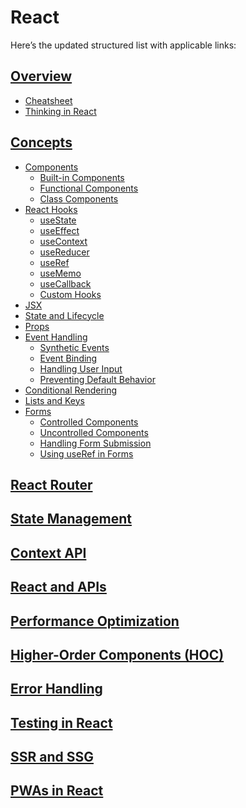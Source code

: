 # React
Here’s the updated structured list with applicable links:  

## [Overview](lessons/overview/readme.md)  
- [Cheatsheet](lessons/cheatsheet/readme.md)  
- [Thinking in React](lessons/design/readme.md)  

## [Concepts](lessons/concepts/readme.md)  
- [Components](lessons/components/readme.md)  
  - [Built-in Components](lessons/build_in_components/readme.md)  
  - [Functional Components](lessons/functional_components/readme.md)  
  - [Class Components](lessons/class_components/readme.md)  
- [React Hooks](lessons/hooks/readme.md)  
  - [useState](lessons/use_state/readme.md)  
  - [useEffect](lessons/use_effect/readme.md)  
  - [useContext](lessons/use_context/readme.md)  
  - [useReducer](lessons/use_reducer/readme.md)  
  - [useRef](lessons/use_ref/readme.md)  
  - [useMemo](lessons/use_memo/readme.md)  
  - [useCallback](lessons/use_callback/readme.md)  
  - [Custom Hooks](lessons/custom_hooks/readme.md)  
- [JSX](lessons/jsx/readme.md)  
- [State and Lifecycle](lessons/state_lifecycle/readme.md)  
- [Props](lessons/props/readme.md)  
- [Event Handling](lessons/event_handling/readme.md)  
  - [Synthetic Events](lessons/synthetic_events/readme.md)  
  - [Event Binding](lessons/event_binding/readme.md)  
  - [Handling User Input](lessons/handling_user_input/readme.md)  
  - [Preventing Default Behavior](lessons/preventing_default_behavior/readme.md)  
- [Conditional Rendering](lessons/conditional_rendering/readme.md)  
- [Lists and Keys](lessons/lists_and_keys/readme.md)  
- [Forms](lessons/forms/readme.md)  
  - [Controlled Components](lessons/controlled_components/readme.md)  
  - [Uncontrolled Components](lessons/uncontrolled_components/readme.md)  
  - [Handling Form Submission](lessons/form_submission/readme.md)  
  - [Using useRef in Forms](lessons/use_ref_in_forms/readme.md)  

## [React Router](lessons/router/readme.md)  
<!-- - [BrowserRouter](lessons/react_router/browser_router/readme.md)  
- [Route Components](lessons/react_router/route_components/readme.md)  
- [Link and NavLink](lessons/react_router/link_navlink/readme.md)  
- [Nested Routes](lessons/react_router/nested_routes/readme.md)  
- [Redirects and Navigation](lessons/react_router/redirects_navigation/readme.md)  
- [Route Parameters](lessons/react_router/route_parameters/readme.md)   -->

## [State Management](lessons/state_management/readme.md)  
<!-- - [Local State](lessons/state_management/local_state/readme.md)  
- [Global State](lessons/state_management/global_state/readme.md)  
- [Server State](lessons/state_management/server_state/readme.md)  
- [URL State](lessons/state_management/url_state/readme.md)   -->

## [Context API](lessons/context_api/readme.md)  

## [React and APIs](lessons/react_apis/readme.md)  
<!-- - [Fetching Data with fetch](lessons/react_apis/fetch/readme.md)  
- [Fetching Data with Axios](lessons/react_apis/axios/readme.md)  
- [Handling API Responses](lessons/react_apis/handling_responses/readme.md)  
- [Handling Errors](lessons/react_apis/handling_errors/readme.md)   -->

## [Performance Optimization](lessons/performance_optimization/readme.md)  
<!-- - [Memoization](lessons/performance_optimization/memoization/readme.md)  
- [Lazy Loading](lessons/performance_optimization/lazy_loading/readme.md)  
- [Virtualization](lessons/performance_optimization/virtualization/readme.md)  
- [Avoiding Unnecessary Renders](lessons/performance_optimization/avoiding_re_renders/readme.md)   -->

## [Higher-Order Components (HOC)](lessons/hoc/readme.md)  

## [Error Handling](lessons/error_handling/readme.md)  

## [Testing in React](lessons/testing/readme.md)  
<!-- - [Unit Testing](lessons/testing/unit_testing/readme.md)  
- [End-to-End Testing](lessons/testing/e2e_testing/readme.md)   -->

## [SSR and SSG](lessons/ssr_ssg/readme.md)  

## [PWAs in React](lessons/pwa/readme.md)  

<!-- ## [React Native](lessons/react_native/readme.md)  
- [Mobile Components](lessons/react_native/mobile_components/readme.md)  
- [Navigation](lessons/react_native/navigation/readme.md)  
- [State Management](lessons/react_native/state_management/readme.md)   -->

